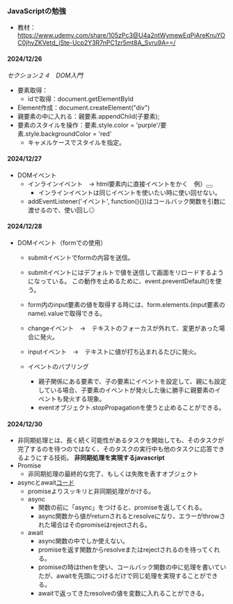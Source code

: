### JavaScriptの勉強
- 教材：https://www.udemy.com/share/105zPc3@U4a2ntWymewEqPjAreKnuYOC0jhvZKVetd_jSte-Ucp2Y3R7nPC1zr5mt8A_Svru9A==/

#### 2024/12/26
*セクション２４　DOM入門*
- 要素取得：
  - idで取得：document.getElementById
- Element作成：document.createElement("div")
- 親要素の中に入れる：親要素.appendChild(子要素);
- 要素のスタイルを操作：要素.style.color = 'purple'/要素.style.backgroundColor = 'red'　
  - キャメルケースでスタイルを指定。

#### 2024/12/27
- DOMイベント
  - インラインイベント　→ html要素内に直接イベントをかく　例）<button onclick="alert('クリック！')"></button>
    - インラインイベントは同じイベントを使いたい時に使い回せない。
  - addEventListener('イベント', function(){})はコールバック関数を引数に渡せるので、使い回し◎

#### 2024/12/28
- DOMイベント（formでの使用）
  - submitイベントでformの内容を送信。
  - submitイベントにはデフォルトで値を送信して画面をリロードするようになっている。
    この動作を止めるために、event.preventDefault()を使う。
  - form内のinput要素の値を取得する時には、form.elements.(input要素のname).valueで取得できる。

  - changeイベント　→　テキストのフォーカスが外れて、変更があった場合に発火。
  - inputイベント　→　テキストに値が打ち込まれるたびに発火。

  - イベントのバブリング
    - 親子関係にある要素で、子の要素にイベントを設定して、親にも設定している場合、子要素のイベントが発火した後に勝手に親要素のイベントも発火する現象。
    - eventオブジェクト.stopPropagationを使うと止めることができる。

#### 2024/12/30
- 非同期処理とは、長く続く可能性があるタスクを開始しても、そのタスクが完了するのを待つのではなく、そのタスクの実行中も他のタスクに応答できるようにする技術。
**非同期処理を実現するjavascript**
- Promise
  - 非同期処理の最終的な完了、もしくは失敗を表すオブジェクト
- asyncとawait[コード](../studyJavaScript/20241230/app.js)
  - promiseよりスッキリと非同期処理がかける。
  - async
    - 関数の前に「async」をつけると、promiseを返してくれる。
    - async関数から値がreturnされるとresolveになり、エラーがthrowされた場合はそのpromiseはrejectされる。
  - await
    - async関数の中でしか使えない。
    - promiseを返す関数からresolveまたはrejectされるのを待ってくれる。
    - promiseの時はthenを使い、コールバック関数の中に処理を書いていたが、awaitを先頭につけるだけで同じ処理を実現することができる。
    - awaitで返ってきたresolveの値を変数に入れることができる。
